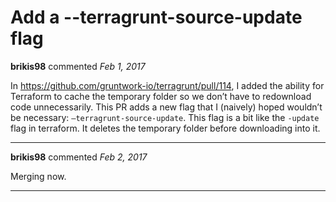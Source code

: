 # Add a --terragrunt-source-update flag

**brikis98** commented *Feb 1, 2017*

In https://github.com/gruntwork-io/terragrunt/pull/114, I added the ability for Terraform to cache the temporary folder so we don’t have to redownload code unnecessarily. This PR adds a new flag that I (naively) hoped wouldn’t be necessary: `—terragrunt-source-update`. This flag is a bit like the `-update` flag in terraform. It deletes the temporary folder before downloading into it. 
<br />
***


**brikis98** commented *Feb 2, 2017*

Merging now.
***

